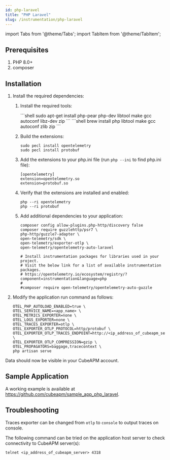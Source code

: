 ```yaml
---
id: php-laravel
title: "PHP Laravel"
slug: /instrumentation/php-laravel
---
```


import Tabs from '@theme/Tabs';
import TabItem from '@theme/TabItem';

## Prerequisites

1. PHP 8.0+
2. composer

## Installation

1. Install the required dependencies:

   1. Install the required tools:

      <Tabs groupId="operating-systems">
         <TabItem value="lin" label="Linux">
            ```shell
            sudo apt-get install php-pear php-dev libtool make gcc autoconf libz-dev zip
            ```
         </TabItem>
         <TabItem value="mac" label="Mac">
            ```shell
            brew install php libtool make gcc autoconf zlib zip
            ```
         </TabItem>
      </Tabs>

   2. Build the extensions:

      ```shell
      sudo pecl install opentelemetry
      sudo pecl install protobuf
      ```

   3. Add the extensions to your php.ini file (run `php --ini` to find php.ini file):

      ```shell
      [opentelemetry]
      extension=opentelemetry.so
      extension=protobuf.so
      ```

   4. Verify that the extensions are installed and enabled:

      ```shell
      php --ri opentelemetry
      php --ri protobuf
      ```

   5. Add additional dependencies to your application:

      ```shell
      composer config allow-plugins.php-http/discovery false
      composer require guzzlehttp/psr7 \
      php-http/guzzle7-adapter \
      open-telemetry/sdk \
      open-telemetry/exporter-otlp \
      open-telemetry/opentelemetry-auto-laravel

      # Install instrumentation packages for libraries used in your project.
      # Visit the below link for a list of available instrumentation packages.
      # https://opentelemetry.io/ecosystem/registry/?component=instrumentation&language=php
      #
      #composer require open-telemetry/opentelemetry-auto-guzzle
      ```

2. Modify the application run command as follows:

   ```shell
   OTEL_PHP_AUTOLOAD_ENABLED=true \
   OTEL_SERVICE_NAME=<app_name> \
   OTEL_METRICS_EXPORTER=none \
   OTEL_LOGS_EXPORTER=none \
   OTEL_TRACES_EXPORTER=otlp \
   OTEL_EXPORTER_OTLP_PROTOCOL=http/protobuf \
   OTEL_EXPORTER_OTLP_TRACES_ENDPOINT=http://<ip_address_of_cubeapm_server>:4318/v1/traces \
   OTEL_EXPORTER_OTLP_COMPRESSION=gzip \
   OTEL_PROPAGATORS=baggage,tracecontext \
   php artisan serve
   ```

Data should now be visible in your CubeAPM account.

## Sample Application

A working example is available at https://github.com/cubeapm/sample_app_php_laravel.

## Troubleshooting

Traces exporter can be changed from `otlp` to `console` to output traces on console.

The following command can be tried on the application host server to check connectivity to CubeAPM server(s):

```shell
telnet <ip_address_of_cubeapm_server> 4318
```
